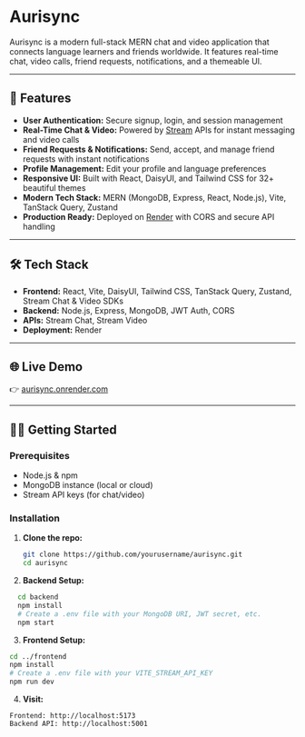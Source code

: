 # Aurisync


Aurisync is a modern full-stack MERN chat and video application that connects language learners and friends worldwide. It features real-time chat, video calls, friend requests, notifications, and a themeable UI.

---

## 🚀 Features

- **User Authentication:** Secure signup, login, and session management
- **Real-Time Chat & Video:** Powered by [Stream](https://getstream.io/) APIs for instant messaging and video calls
- **Friend Requests & Notifications:** Send, accept, and manage friend requests with instant notifications
- **Profile Management:** Edit your profile and language preferences
- **Responsive UI:** Built with React, DaisyUI, and Tailwind CSS for 32+ beautiful themes
- **Modern Tech Stack:** MERN (MongoDB, Express, React, Node.js), Vite, TanStack Query, Zustand
- **Production Ready:** Deployed on [Render](https://aurisync.onrender.com) with CORS and secure API handling

---

## 🛠️ Tech Stack

- **Frontend:** React, Vite, DaisyUI, Tailwind CSS, TanStack Query, Zustand, Stream Chat & Video SDKs
- **Backend:** Node.js, Express, MongoDB, JWT Auth, CORS
- **APIs:** Stream Chat, Stream Video
- **Deployment:** Render

---

## 🌐 Live Demo

👉 [aurisync.onrender.com](https://aurisync.onrender.com)

---

## 🧑‍💻 Getting Started

### Prerequisites

- Node.js & npm
- MongoDB instance (local or cloud)
- Stream API keys (for chat/video)

### Installation

1. **Clone the repo:**
   ```sh
   git clone https://github.com/yourusername/aurisync.git
   cd aurisync
   ```

2. **Backend Setup:**
```sh
  cd backend
  npm install
  # Create a .env file with your MongoDB URI, JWT secret, etc.
  npm start
```
3. **Frontend Setup:**
 ```sh
 cd ../frontend
npm install
# Create a .env file with your VITE_STREAM_API_KEY
npm run dev
```
4. **Visit:**
```
Frontend: http://localhost:5173
Backend API: http://localhost:5001
```

